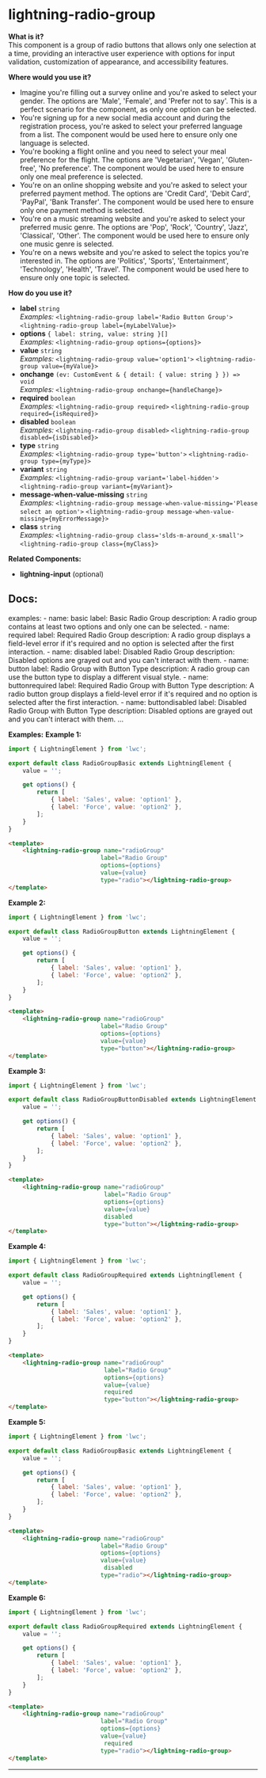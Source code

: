 # lightning-radio-group

**What is it?**  
This component is a group of radio buttons that allows only one selection at a time, providing an interactive user experience with options for input validation, customization of appearance, and accessibility features.

**Where would you use it?**
- Imagine you're filling out a survey online and you're asked to select your gender. The options are 'Male', 'Female', and 'Prefer not to say'. This is a perfect scenario for the <lightning-radio-group> component, as only one option can be selected.
- You're signing up for a new social media account and during the registration process, you're asked to select your preferred language from a list. The <lightning-radio-group> component would be used here to ensure only one language is selected.
- You're booking a flight online and you need to select your meal preference for the flight. The options are 'Vegetarian', 'Vegan', 'Gluten-free', 'No preference'. The <lightning-radio-group> component would be used here to ensure only one meal preference is selected.
- You're on an online shopping website and you're asked to select your preferred payment method. The options are 'Credit Card', 'Debit Card', 'PayPal', 'Bank Transfer'. The <lightning-radio-group> component would be used here to ensure only one payment method is selected.
- You're on a music streaming website and you're asked to select your preferred music genre. The options are 'Pop', 'Rock', 'Country', 'Jazz', 'Classical', 'Other'. The <lightning-radio-group> component would be used here to ensure only one music genre is selected.
- You're on a news website and you're asked to select the topics you're interested in. The options are 'Politics', 'Sports', 'Entertainment', 'Technology', 'Health', 'Travel'. The <lightning-radio-group> component would be used here to ensure only one topic is selected.

**How do you use it?**
- **label** `string`  
  _Examples:_
    `<lightning-radio-group label='Radio Button Group'>`
    `<lightning-radio-group label={myLabelValue}>`
- **options** `{ label: string, value: string }[]`  
  _Examples:_
    `<lightning-radio-group options={options}>`
- **value** `string`  
  _Examples:_
    `<lightning-radio-group value='option1'>`
    `<lightning-radio-group value={myValue}>`
- **onchange** `(ev: CustomEvent & { detail: { value: string } }) => void`  
  _Examples:_
    `<lightning-radio-group onchange={handleChange}>`
- **required** `boolean`  
  _Examples:_
    `<lightning-radio-group required>`
    `<lightning-radio-group required={isRequired}>`
- **disabled** `boolean`  
  _Examples:_
    `<lightning-radio-group disabled>`
    `<lightning-radio-group disabled={isDisabled}>`
- **type** `string`  
  _Examples:_
    `<lightning-radio-group type='button'>`
    `<lightning-radio-group type={myType}>`
- **variant** `string`  
  _Examples:_
    `<lightning-radio-group variant='label-hidden'>`
    `<lightning-radio-group variant={myVariant}>`
- **message-when-value-missing** `string`  
  _Examples:_
    `<lightning-radio-group message-when-value-missing='Please select an option'>`
    `<lightning-radio-group message-when-value-missing={myErrorMessage}>`
- **class** `string`  
  _Examples:_
    `<lightning-radio-group class='slds-m-around_x-small'>`
    `<lightning-radio-group class={myClass}>`

**Related Components:**
- **lightning-input** (optional)

**Docs:**
---
examples:
    - name: basic
      label: Basic Radio Group
      description: A radio group contains at least two options and only one can be selected.
    - name: required
      label: Required Radio Group
      description: A radio group displays a field-level error if it's required and no option is selected after the first interaction.
    - name: disabled
      label: Disabled Radio Group
      description: Disabled options are grayed out and you can't interact with them.
    - name: button
      label: Radio Group with Button Type
      description: A radio group can use the button type to display a different visual style.
    - name: buttonrequired
      label: Required Radio Group with Button Type
      description: A radio button group displays a field-level error if it's required and no option is selected after the first interaction.
    - name: buttondisabled
      label: Disabled Radio Group with Button Type
      description: Disabled options are grayed out and you can't interact with them.
...

**Examples:**
**Example 1:**

```js
import { LightningElement } from 'lwc';

export default class RadioGroupBasic extends LightningElement {
    value = '';

    get options() {
        return [
            { label: 'Sales', value: 'option1' },
            { label: 'Force', value: 'option2' },
        ];
    }
}

```

```html
<template>
    <lightning-radio-group name="radioGroup"
                          label="Radio Group"
                          options={options}
                          value={value}
                          type="radio"></lightning-radio-group>
</template>

```

**Example 2:**

```js
import { LightningElement } from 'lwc';

export default class RadioGroupButton extends LightningElement {
    value = '';

    get options() {
        return [
            { label: 'Sales', value: 'option1' },
            { label: 'Force', value: 'option2' },
        ];
    }
}

```

```html
<template>
    <lightning-radio-group name="radioGroup"
                          label="Radio Group"
                          options={options}
                          value={value}
                          type="button"></lightning-radio-group>
</template>

```

**Example 3:**

```js
import { LightningElement } from 'lwc';

export default class RadioGroupButtonDisabled extends LightningElement {
    value = '';

    get options() {
        return [
            { label: 'Sales', value: 'option1' },
            { label: 'Force', value: 'option2' },
        ];
    }
}

```

```html
<template>
    <lightning-radio-group name="radioGroup"
                           label="Radio Group"
                           options={options}
                           value={value}
                           disabled
                           type="button"></lightning-radio-group>
</template>

```

**Example 4:**

```js
import { LightningElement } from 'lwc';

export default class RadioGroupRequired extends LightningElement {
    value = '';

    get options() {
        return [
            { label: 'Sales', value: 'option1' },
            { label: 'Force', value: 'option2' },
        ];
    }
}

```

```html
<template>
    <lightning-radio-group name="radioGroup"
                           label="Radio Group"
                           options={options}
                           value={value}
                           required
                           type="button"></lightning-radio-group>
</template>

```

**Example 5:**

```js
import { LightningElement } from 'lwc';

export default class RadioGroupBasic extends LightningElement {
    value = '';

    get options() {
        return [
            { label: 'Sales', value: 'option1' },
            { label: 'Force', value: 'option2' },
        ];
    }
}

```

```html
<template>
    <lightning-radio-group name="radioGroup"
                          label="Radio Group"
                          options={options}
                          value={value}
                           disabled
                          type="radio"></lightning-radio-group>
</template>

```

**Example 6:**

```js
import { LightningElement } from 'lwc';

export default class RadioGroupRequired extends LightningElement {
    value = '';

    get options() {
        return [
            { label: 'Sales', value: 'option1' },
            { label: 'Force', value: 'option2' },
        ];
    }
}

```

```html
<template>
    <lightning-radio-group name="radioGroup"
                          label="Radio Group"
                          options={options}
                          value={value}
                           required
                          type="radio"></lightning-radio-group>
</template>

```

---
